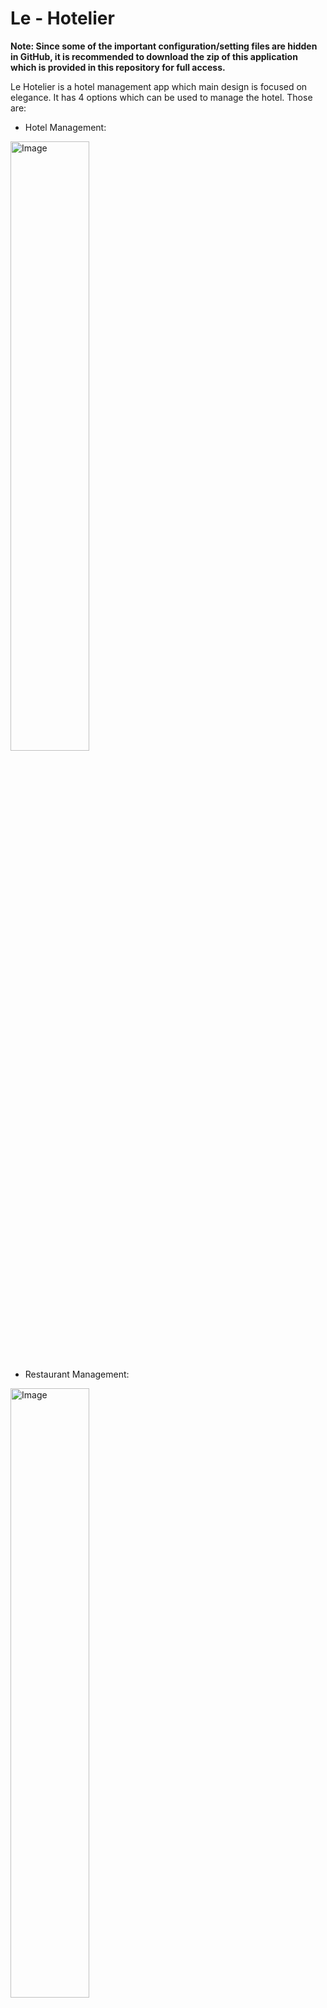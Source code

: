 # Le - Hotelier
**Note: Since some of the important configuration/setting files are hidden in GitHub, it is recommended to download the zip of this application which is provided in this repository for full access.**

Le Hotelier is a hotel management app which main design is focused on elegance. It has 4 options which can be used to manage the hotel. Those are:

- Hotel Management:
<img src="https://github.com/Tekn-drive/Le-Hotelier/assets/89509753/6acb1429-91d8-4b20-a121-139281b0b92a" alt="Image" style="width: 50%;">

- Restaurant Management:
<img src="https://github.com/Tekn-drive/Le-Hotelier/assets/89509753/fa6a0fb8-0a64-439e-b8e4-a3c160776cc6" alt="Image" style="width: 50%;">

- Room Management:
<img src="https://github.com/Tekn-drive/Le-Hotelier/assets/89509753/2b538c16-9b7b-4581-937e-f624a6936a24" alt="Image" style="width: 50%;">

- Location Finder:
<img src="https://github.com/Tekn-drive/Le-Hotelier/assets/89509753/661225cb-936c-4f62-ba42-b94fa853629a" alt="Image" style="width: 50%;">

## Hotel Management
Hotel management is an option which can be used to manage the hotel in general. Here are the features which are available in this option:
- Add Employee
- Remove Employee

## Restaurant Management
Restaurant management is an option which can be used to manage the hotel's restaurant. Here are the features which are available in this option:
- Add Server/Chef: 
<img src="https://github.com/Tekn-drive/Le-Hotelier/assets/89509753/b8fe99ab-3f8b-4e49-aebd-7a3fc4f4cad2" alt="Image" style="width: 50%;">

<img src="https://github.com/Tekn-drive/Le-Hotelier/assets/89509753/b06be93a-5092-4af7-bec1-1387ef5d2e9f" alt="Image" style="width: 50%;">

- View Order List:
<img src="https://github.com/Tekn-drive/Le-Hotelier/assets/89509753/cb9893be-2ea4-4363-89e0-60177cee89ea" alt="Image" style="width: 50%;">

- View Available Menu:
<img src="https://github.com/Tekn-drive/Le-Hotelier/assets/89509753/55f00173-b0b3-4849-95b4-5d307774c891" alt="Image" style="width: 50%;">

## Room Management
Room management is an option which can be used to assign room to guests based on the room type they order. Here are the features which are available in this option:

- Register Guest:
- Checkout Guest
<img src="https://github.com/Tekn-drive/Le-Hotelier/assets/89509753/1df14953-e60d-438f-8fba-bca99144d931" alt="Image" style="width: 50%;">

## Location Finder
Location finder is an option to find all of the hotel's location/s.

<img src="https://github.com/Tekn-drive/Le-Hotelier/assets/89509753/111e5be3-7d0e-48cf-857c-3d8b2dc575b4" alt="Image" style="width: 50%;">

# Imported Libraries

Scene Controller Class:
- java.io.IOException;
- javafx.event.ActionEvent;
- javafx.scene.control.*;
- javafx.scene.image.ImageView;
- javafx.scene.input.MouseEvent;
- javafx.scene.transform.Scale;
- javafx.scene.*;
- javafx.stage.*;
- javafx.fxml.*;
- java.awt.Dimension;
- java.awt.Toolkit;
- javafx.scene.paint.Color;

Viewer Controller Class:
- javafx.scene.Parent;
- javafx.scene.Scene;
- javafx.scene.control.*;
- javafx.scene.image.ImageView;
- javafx.scene.input.MouseEvent;
- javafx.scene.transform.Scale;
- java.awt.Dimension;
- java.awt.Toolkit;
- java.io.IOException;
- java.util.ArrayList;
- javafx.stage.*;
- javafx.beans.property.ReadOnlyObjectWrapper;
- javafx.beans.property.SimpleStringProperty;
- javafx.collections.FXCollections;
- javafx.collections.ObservableList;
- javafx.event.ActionEvent;
- javafx.scene.control.cell.PropertyValueFactory;
- javafx.fxml.FXML;
- javafx.fxml.FXMLLoader;
- java.io.BufferedWriter;
- java.io.FileReader;
- java.io.FileWriter;
- java.nio.charset.StandardCharsets;
- java.io.BufferedReader;

# How to Use this App?
1. Login with the correct password (In this case it is admin and password 150603):
<img src="https://github.com/Tekn-drive/Le-Hotelier/assets/89509753/20bdbd62-3676-4e2f-9657-1965c4e41064" alt="Image" style="width: 50%;">

2. Once you are logged in, you are greeted with the homepage, feel free to select one of the menu:
<img src="https://github.com/Tekn-drive/Le-Hotelier/assets/89509753/a2fce532-e602-430c-b1e3-662aaff06af8" alt="Image" style="width: 50%;">

## Hotel Management
1. You are greeted with this table view which displays the existing employees and 2 buttons which show the option to add and delete the employee:
<img src="https://github.com/Tekn-drive/Le-Hotelier/assets/89509753/6acb1429-91d8-4b20-a121-139281b0b92a" alt="Image" style="width: 50%;"> 

2. To add the employee, simply click the add button and then enter the employee's name if done just click the add button then back:
<img src="https://github.com/Tekn-drive/Le-Hotelier/assets/89509753/b84e130c-8fef-4681-97f1-a78ce44d664d" alt="Image" style="width: 50%;"> 

3. To delete, just click the employee from the table view and click the delete button.

## Restaurant Management
### Chef
1. You are greeted with this table view which displays the existing chefs and 2 buttons which show the option to add and delete the chef:
<img src="https://github.com/Tekn-drive/Le-Hotelier/assets/89509753/ef9a8bb5-7489-4f02-9e0d-0918b634a9dd" alt="Image" style="width: 50%;"> 

2. To add the chef, simply click the add button and then enter the chef's name if done just click the add button then back:
<img src="https://github.com/Tekn-drive/Le-Hotelier/assets/89509753/8056e545-583c-4cf2-83b8-4c007ace2681" alt="Image" style="width: 50%;"> 

3. To delete, just click the chef from the table view and click the delete button.

### Server
1. You are greeted with this table view which displays the existing servers and 2 buttons which show the option to add and delete the server:
<img src="https://github.com/Tekn-drive/Le-Hotelier/assets/89509753/f476f6e7-ab0e-4ef6-9d31-15bdfc78db50" alt="Image" style="width: 50%;"> 

2. To add the chef, simply click the add button and then enter the chef's name if done just click the add button then back:
<img src="https://github.com/Tekn-drive/Le-Hotelier/assets/89509753/e84b2b33-b37b-4857-84c3-5940890b2333" alt="Image" style="width: 50%;"> 

3. To delete, just click the server from the table view and click the delete button.

### Menu
To view the menu, you can just click the menu icon in the restaurant management menu, this will display all of the available menu:

<img src="https://github.com/Tekn-drive/Le-Hotelier/assets/89509753/b512badd-0240-44c8-8d80-8db6afb9342e" alt="Image" style="width: 50%;"> 

### Order
To view/order orders, you can just click the order icon in the restaurant management menu, this will display all of the orders, but there are no orders right now:

<img src="https://github.com/Tekn-drive/Le-Hotelier/assets/89509753/388e0826-4cae-4034-93b9-59e628397e29" alt="Image" style="width: 50%;"> 

## Room Management
1. You are greeted with these icons which display 2 options, those being Guest and Rooms. The Guest option is used to checkin and checkout guests, the Rooms option was planned to be able to see rooms which are empty and occupied but it is still under development, therefore let's focus to the Guest option:
<img src="https://github.com/Tekn-drive/Le-Hotelier/assets/89509753/c15c03b9-8cc2-455d-8239-1b7b2553bc8e" alt="Image" style="width: 50%;"> 

2. You are greeted with this table view which displays the existing guests and 2 buttons which show the option to add and delete the guest:

<img src="https://github.com/Tekn-drive/Le-Hotelier/assets/89509753/538ea231-1d4a-4d84-b0fc-d9ce44ffdc42" alt="Image" style="width: 50%;"> 

3. To add the guest, simply click the add button and then enter all the necessary details (Note that for the room type, there are only 3 supported. Those being: Economy, Deluxe, and Business), if done just click the add button then back:
<img src="https://github.com/Tekn-drive/Le-Hotelier/assets/89509753/852299e7-1682-45f0-b9a0-dd98adcb53da" alt="Image" style="width: 50%;"> 

4. To checkout a guest, just click the guest inside the table view and click the delete button.

## Locations
1. You are greeted by the available locations of the hotel, just see them:

<img src="https://github.com/Tekn-drive/Le-Hotelier/assets/89509753/690e6661-cbfc-4664-9327-8b080677390d" alt="Image" style="width: 50%;"> 






